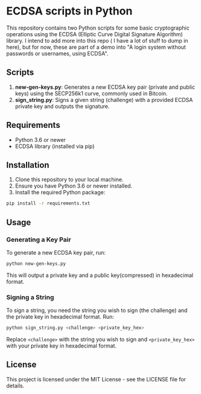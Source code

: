 # ECDSA scripts in Python

This repository contains two Python scripts for some basic cryptographic operations using the ECDSA (Elliptic Curve Digital Signature Algorithm) library. I intend to add more into this repo ( I have a lot of stuff to dump in here), but for now, these are part of a demo into "A login system without passwords or usernames, using ECDSA". 

## Scripts

1. **new-gen-keys.py**: Generates a new ECDSA key pair (private and public keys) using the SECP256k1 curve, commonly used in Bitcoin.
2. **sign_string.py**: Signs a given string (challenge) with a provided ECDSA private key and outputs the signature.

## Requirements

- Python 3.6 or newer
- ECDSA library (installed via pip)

## Installation

1. Clone this repository to your local machine.
2. Ensure you have Python 3.6 or newer installed.
3. Install the required Python package:

```bash
pip install -r requirements.txt
```

## Usage

### Generating a Key Pair

To generate a new ECDSA key pair, run:

```bash
python new-gen-keys.py
```

This will output a private key and a public key(compressed) in hexadecimal format.

### Signing a String

To sign a string, you need the string you wish to sign (the challenge) and the private key in hexadecimal format. Run:

```bash
python sign_string.py <challenge> <private_key_hex>
```

Replace `<challenge>` with the string you wish to sign and `<private_key_hex>` with your private key in hexadecimal format.

## License

This project is licensed under the MIT License - see the LICENSE file for details.
